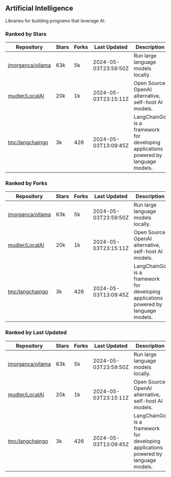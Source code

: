 ## Artificial Intelligence

Libraries for building programs that leverage AI.

### Ranked by Stars

| Repository | Stars | Forks | Last Updated | Description | 
|------------|-------|-------|--------------|-------------|
| [jmorganca/ollama](https://github.com/jmorganca/ollama) | 63k | 5k | 2024-05-03T23:59:50Z |  Run large language models locally. |
| [mudler/LocalAI](https://github.com/mudler/LocalAI) | 20k | 1k | 2024-05-03T23:15:11Z |  Open Source OpenAI alternative, self-host AI models. |
| [tmc/langchaingo](https://github.com/tmc/langchaingo) | 3k | 426 | 2024-05-03T13:09:45Z |  LangChainGo is a framework for developing applications powered by language models. |

### Ranked by Forks

| Repository | Stars | Forks | Last Updated | Description | 
|------------|-------|-------|--------------|-------------|
| [jmorganca/ollama](https://github.com/jmorganca/ollama) | 63k | 5k | 2024-05-03T23:59:50Z |  Run large language models locally. |
| [mudler/LocalAI](https://github.com/mudler/LocalAI) | 20k | 1k | 2024-05-03T23:15:11Z |  Open Source OpenAI alternative, self-host AI models. |
| [tmc/langchaingo](https://github.com/tmc/langchaingo) | 3k | 426 | 2024-05-03T13:09:45Z |  LangChainGo is a framework for developing applications powered by language models. |

### Ranked by Last Updated

| Repository | Stars | Forks | Last Updated | Description | 
|------------|-------|-------|--------------|-------------|
| [jmorganca/ollama](https://github.com/jmorganca/ollama) | 63k | 5k | 2024-05-03T23:59:50Z |  Run large language models locally. |
| [mudler/LocalAI](https://github.com/mudler/LocalAI) | 20k | 1k | 2024-05-03T23:15:11Z |  Open Source OpenAI alternative, self-host AI models. |
| [tmc/langchaingo](https://github.com/tmc/langchaingo) | 3k | 426 | 2024-05-03T13:09:45Z |  LangChainGo is a framework for developing applications powered by language models. |

